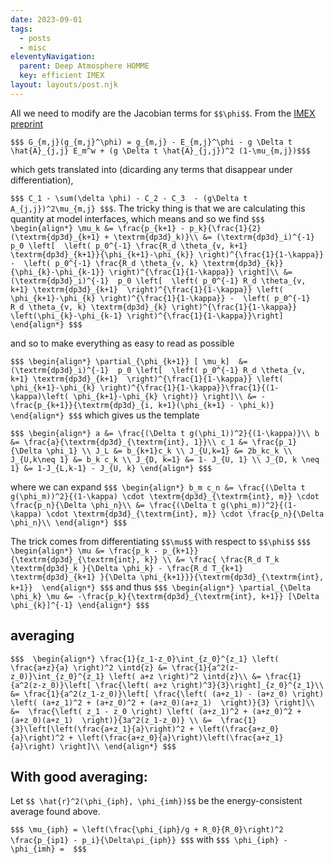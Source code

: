 ```yaml
---
date: 2023-09-01
tags:
  - posts
  - misc
eleventyNavigation:
  parent: Deep Atmosphere HOMME
  key: efficient IMEX
layout: layouts/post.njk
---
```


All we need to modify are the Jacobian terms for `$$\phi$$`. 
From the [IMEX preprint](https://arxiv.org/pdf/1906.07219.pdf)

`$$$ G_{m,j}(g_{m,j}^\phi) = g_{m,j} - E_{m,j}^\phi - g \Delta t \hat{A}_{j,j} E_m^w + (g \Delta t \hat{A}_{j,j})^2 (1-\mu_{m,j})$$$`

which gets translated into (dicarding any terms that disappear under differentiation),

`$$$ C_1 - \sum(\delta \phi) - C_2 - C_3  - (g\Delta t A_{j,j})^2\mu_{m,j} $$$`.
The tricky thing is that we are calculating this quantity at model interfaces, which means
and so we find
`$$$
\begin{align*}
  \mu_k &= \frac{p_{k+1} - p_k}{\frac{1}{2}(\textrm{dp3d}_{k+1} + \textrm{dp3d}_k)}\\
  &= (\textrm{dp3d}_i)^{-1}  p_0 \left[ 
  \left( p_0^{-1} \frac{R_d \theta_{v, k+1} \textrm{dp3d}_{k+1}}{\phi_{k+1}-\phi_{k}} \right)^{\frac{1}{1-\kappa}} - 
 \left( p_0^{-1} \frac{R_d \theta_{v, k} \textrm{dp3d}_{k}}{\phi_{k}-\phi_{k-1}} \right)^{\frac{1}{1-\kappa}} \right]\\
 &= (\textrm{dp3d}_i)^{-1}  p_0 \left[ 
  \left( p_0^{-1} R_d \theta_{v, k+1} \textrm{dp3d}_{k+1}  \right)^{\frac{1}{1-\kappa}} \left( \phi_{k+1}-\phi_{k} \right)^{\frac{1}{1-\kappa}} - 
 \left( p_0^{-1} R_d \theta_{v, k} \textrm{dp3d}_{k} \right)^{\frac{1}{1-\kappa}}  \left(\phi_{k}-\phi_{k-1} \right)^{\frac{1}{1-\kappa}}\right]
\end{align*}
$$$`

and so to make everything as easy to read as possible

`$$$
\begin{align*}
  \partial_{\phi_{k+1}} [ \mu_k]  &= (\textrm{dp3d}_i)^{-1}  p_0 \left[ 
  \left( p_0^{-1} R_d \theta_{v, k+1} \textrm{dp3d}_{k+1}  \right)^{\frac{1}{1-\kappa}} \left( \phi_{k+1}-\phi_{k} \right)^{\frac{1}{1-\kappa}}\frac{1}{(1-\kappa)\left( \phi_{k+1}-\phi_{k} \right)} \right]\\
  &= -\frac{p_{k+1}}{\textrm{dp3d}_{i, k+1}(\phi_{k+1} - \phi_k)}
\end{align*}
$$$`
which gives us the template 


`$$$
\begin{align*}
  a &= \frac{(\Delta t g(\phi_1))^2}{(1-\kappa)}\\
  b &= \frac{a}{\textrm{dp3d}_{\textrm{int}, 1}}\\
  c_1 &= \frac{p_1}{\Delta \phi_1} \\
  J_L &= b_{k+1}c_k \\
  J_{U,k=1} &= 2b_kc_k \\
  J_{U,k\neq 1} &= b_k c_k \\
  J_{D, k=1} &= 1- J_{U, 1} \\
  J_{D, k \neq 1} &= 1-J_{L,k-1} - J_{U, k}
\end{align*}
$$$`

where we can expand
`$$$
\begin{align*}
  b_m c_n &= \frac{(\Delta t g(\phi_m))^2}{(1-\kappa) \cdot \textrm{dp3d}_{\textrm{int}, m}} \cdot \frac{p_n}{\Delta \phi_n}\\
  &= \frac{(\Delta t g(\phi_m))^2}{(1-\kappa) \cdot \textrm{dp3d}_{\textrm{int}, m}} \cdot \frac{p_n}{\Delta \phi_n}\\
\end{align*}
$$$`


The trick comes from differentiating `$$\mu$$` with respect to `$$\phi$$`
`$$$
\begin{align*}
  \mu &= \frac{p_k - p_{k+1}}{\textrm{dp3d}_{\textrm{int}, k}} \\
      &= \frac{ \frac{R_d T_k \textrm{dp3d}_k }{\Delta \phi_k} - \frac{R_d T_{k+1} \textrm{dp3d}_{k+1} }{\Delta \phi_{k+1}}}{\textrm{dp3d}_{\textrm{int}, k+1}} 
\end{align*}
$$$`
and thus
`$$$
\begin{align*}
 \partial_{\Delta \phi_k} \mu &= -\frac{p_k}{\textrm{dp3d}_{\textrm{int}, k+1}} [\Delta \phi_{k}]^{-1}
\end{align*}
$$$`


## averaging
`$$$ 
\begin{align*}
  \frac{1}{z_1-z_0}\int_{z_0}^{z_1} \left( \frac{a+z}{a} \right)^2 \intd{z} &= \frac{1}{a^2(z-z_0)}\int_{z_0}^{z_1} \left( a+z \right)^2 \intd{z}\\
  &= \frac{1}{a^2(z-z_0)}\left[ \frac{\left( a+z \right)^3}{3}\right]_{z_0}^{z_1}\\
  &= \frac{1}{a^2(z_1-z_0)}\left[ \frac{\left( (a+z_1) - (a+z_0) \right) \left( (a+z_1)^2 + (a+z_0)^2 + (a+z_0)(a+z_1)  \right)}{3} \right]\\
  &=  \frac{\left( z_1 - z_0 \right) \left( (a+z_1)^2 + (a+z_0)^2 + (a+z_0)(a+z_1)  \right)}{3a^2(z_1-z_0)} \\
  &=  \frac{1}{3}\left[\left(\frac{a+z_1}{a}\right)^2 + \left(\frac{a+z_0}{a}\right)^2 + \left(\frac{a+z_0}{a}\right)\left(\frac{a+z_1}{a}\right) \right]\\
\end{align*}
$$$`


## With good averaging:
Let `$$ \hat{r}^2(\phi_{iph}, \phi_{imh})$$` be the energy-consistent average found above.

`$$$
\mu_{iph} = \left(\frac{\phi_{iph}/g + R_0}{R_0}\right)^2  \frac{p_{ip1} - p_i}{\Delta\pi_{iph}}
$$$`
with 
`$$$
  \phi_{iph} - \phi_{imh} = 
$$$`